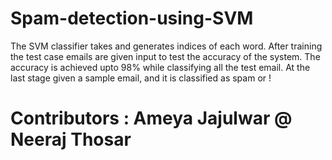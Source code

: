 # Spam-detection-using-SVM
The SVM classifier takes and generates indices of each word. After training the test case emails are given input to test the accuracy of the system. The accuracy is achieved upto 98% while classifying all the test email. At the last stage given a sample email, and it is classified as spam or !

# Contributors : Ameya Jajulwar @ Neeraj Thosar 
